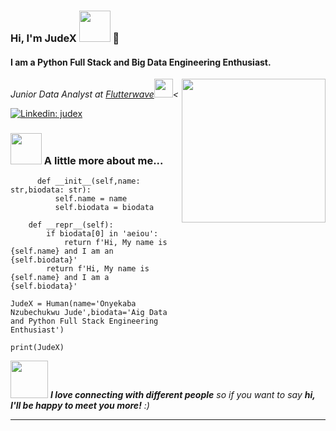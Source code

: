 ### Hi, I'm JudeX  <img src="https://media.giphy.com/media/mGcNjsfWAjY5AEZNw6/giphy.gif" width="50"> 👋
#### I am a Python Full Stack and Big Data Engineering Enthusiast.
<img align='right' src="https://media.giphy.com/media/ieyl9zmCjO4b4t6qoY/giphy.gif" width="230">
<p><em>Junior Data Analyst at <a href="https://flutterwave.com">Flutterwave</a><img src="https://media.giphy.com/media/fYSnHlufseco8Fh93Z/giphy.gif" width="30"><
</em></p>

[![Linkedin: judex](https://img.shields.io/badge/-Onyekaba_Nzubechukwu_Jude-blue?style=flatsquare&logo=Linkedin&logoColor=white&link=https://www.linkedin.com/in/nzubechukwu-onyekaba/)](https://www.linkedin.com/in/nzubechukwu-onyekaba/)


### <img src="https://media.giphy.com/media/VgCDAzcKvsR6OM0uWg/giphy.gif" width="50"> A little more about me...  

```class Human:
      def __init__(self,name: str,biodata: str):
          self.name = name
          self.biodata = biodata

    def __repr__(self):
        if biodata[0] in 'aeiou':
            return f'Hi, My name is {self.name} and I am an {self.biodata}'
        return f'Hi, My name is {self.name} and I am a {self.biodata}'

JudeX = Human(name='Onyekaba Nzubechukwu Jude',biodata='Aig Data and Python Full Stack Engineering Enthusiast')

print(JudeX)
```

<img src="https://media.giphy.com/media/LnQjpWaON8nhr21vNW/giphy.gif" width="60"> <em><b>I love connecting with different people</b> so if you want to say <b>hi, I'll be happy to meet you more!</b> :)</em>

---
